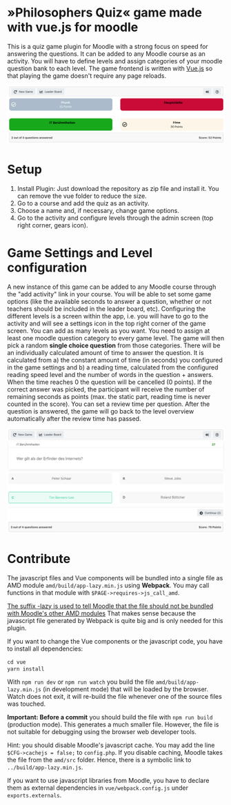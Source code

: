 # »Philosophers Quiz« game made with vue.js for moodle
This is a quiz game plugin for Moodle with a strong focus on speed for answering the questions. It can be added to 
any Moodle course as an activity. You will have to define levels and assign categories of your moodle question bank 
to each level. The game frontend is written with [Vue.js](https://vuejs.org/) so that playing the game doesn't 
require any page reloads.

![game levels](images/README-Screenshot-GameLevels.png)

# Setup
1. Install Plugin: Just download the repository as zip file and install it. You can remove the vue folder to reduce the size.
2. Go to a course and add the quiz as an activity.
3. Choose a name and, if necessary, change game options.
4. Go to the activity and configure levels through the admin screen (top right corner, gears icon).

# Game Settings and Level configuration
A new instance of this game can be added to any Moodle course through the "add activity" link in your course. You 
will be  able to set some game options (like the available seconds to answer a question, whether or not teachers 
should be included in the leader board, etc). Configuring the different levels is a screen within the app, i.e. you 
will have to go to the activity and will see a settings icon in the top right corner of the game screen. You can add 
as many levels as you want. You need to assign at least one moodle question category to every game level. The game will 
then pick a random **single choice question** from those categories. There will be an individually calculated amount of
time to answer the question. It is calculated from a) the constant amount of time (in seconds) you configured in the
game settings and b) a reading time, calculated from the configured reading speed level and the number of words in
the question + answers. When the time reaches 0 the question will be cancelled (0 points). If the correct answer was
picked, the participant will receive the number of remaining seconds as points (max. the static part, reading time
is never counted in the score). You can set a review time per question. After the question is answered, the game 
will go back to the level overview automatically after the review time has passed.

![game question](images/README-Screenshot-GameQuestion.png)

# Contribute
The javascript files and Vue components will be bundled into a single file as AMD module
`amd/build/app-lazy.min.js` using **Webpack**.
You may call functions in that module with `$PAGE->requires->js_call_amd`.

[The suffix -lazy is used to tell Moodle that the file should not be bundled with Moodle's
other AMD modules](https://docs.moodle.org/dev/Javascript_Modules#But_I_have_a_mega_JS_file_I_don.27t_want_loaded_on_every_page.3F)
That makes sense because the javascript file generated by Webpack is quite big
and is only needed for this plugin.

If you want to change the Vue components or the javascript code, you have to install
all dependencies:
```
cd vue
yarn install
```

With `npm run dev` or `npm run watch` you build the file `amd/build/app-lazy.min.js`
(in development mode) that will be loaded by the browser. Watch does not exit, it will
re-build the file whenever one of the source files was touched.

**Important: Before a commit** you should build the file with `npm run build` (production mode).
This generates a much smaller file. However, the file is not suitable for debugging using the
browser web developer tools.

Hint: you should disable Moodle's javascript cache. You may add the line `$CFG->cachejs = false;`
to `config.php`. If you disable caching, Moodle takes the file from the `amd/src` folder.
Hence, there is a symbolic link to `../build/app-lazy.min.js`.

If you want to use javascript libraries from Moodle, you have to declare them as external
dependencies in `vue/webpack.config.js` under `exports.externals`.
